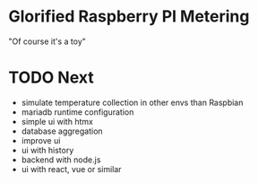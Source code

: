 # Glorified Raspberry PI Metering

"Of course it's a toy"


# TODO Next

- simulate temperature collection in other envs than Raspbian
- mariadb runtime configuration
- simple ui with htmx
- database aggregation
- improve ui
- ui with history
- backend with node.js
- ui with react, vue or similar
